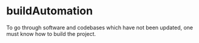 # buildAutomation

To go through software and codebases which have not been updated, one must know
how to build the project. 


